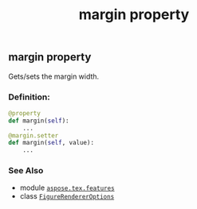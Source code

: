 ﻿---
title: margin property
second_title: Aspose.TeX for Python via .NET API References
description: 
type: docs
weight: 60
url: /python-net/aspose.tex.features/figurerendereroptions/margin/
is_root: false
---

## margin property


Gets/sets the margin width.
### Definition:
```python
@property
def margin(self):
    ...
@margin.setter
def margin(self, value):
    ...
```

### See Also
* module [`aspose.tex.features`](../../)
* class [`FigureRendererOptions`](/tex/python-net/aspose.tex.features/figurerendereroptions)
